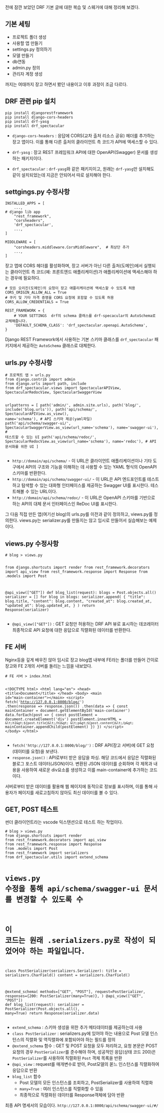 <p>전에 잠깐 보았던 DRF 기본 글에 대한 복습 및 스웨거에 대해 정리해 보겠다.</p>
<h2 id="기본-세팅">기본 세팅</h2>
<ul>
<li>프로젝트 폴더 생성</li>
<li>사용할 앱 만들기</li>
<li>settings.py 정의하기</li>
<li>모델 만들기</li>
<li>db연동</li>
<li>admin.py 정의</li>
<li>관리자 계정 생성</li>
</ul>
<p>까지는 여태까지 장고 하면서 봤던 내용이고 이후 과정이 조금 다르다. </p>
<h2 id="drf-관련-pip-설치">DRF 관련 pip 설치</h2>
<pre><code class="language-shell">pip install djangorestframework
pip install django-cors-headers
pip install drf-yasg 
pip install drf_spectacular</code></pre>
<ul>
<li><p><code>django-cors-headers</code> : 응답에 CORS(교차 출처 리소스 공유) 헤더를 추가하는 장고 앱이다. 이를 통해 다른 출처의 클라이언트 측 코드가 API에 액세스할 수 있다.</p>
</li>
<li><p><code>drf-yasg</code> : 장고 REST 프레임워크 API에 대한 OpenAPI(Swagger) 문서를 생성하는 패키지이다.</p>
</li>
<li><p><code>drf_spectacular</code> : <code>drf-yasg</code>와 같은 패키지이고, 원래는 <code>drf-yasg</code>만 설치해도 같이 설치되었는데 지금은 안되어서 따로 설치해야 한다.</p>
</li>
</ul>
<h2 id="settgingspy-수정사항">settgings.py 수정사항</h2>
<pre><code class="language-python">INSTALLED_APPS = [
    ...,
# django lib app
    &quot;rest_framework&quot;,
    &quot;corsheaders&quot;,
    'drf_spectacular',
    ...,
]</code></pre>
<pre><code class="language-python">MIDDLEWARE = [
    &quot;corsheaders.middleware.CorsMiddleware&quot;,  # 최상단 추가
    ...,
]</code></pre>
<p>장고 앱에 CORS 헤더를 활성화하며, 장고 서버가 아닌 다른 출처(도메인)에서 실행되는 클라이언트 측 코드(예: 프론트엔드 애플리케이션)가 애플리케이션에 액세스해야 하는 경우에 필요하다.</p>
<pre><code class="language-python"># 모든 오리진(도메인)의 요청이 장고 애플리케이션에 액세스할 수 있도록 허용
CORS_ORIGIN_ALLOW_ALL = True
# 쿠키 및 기타 자격 증명을 CORS 요청에 포함할 수 있도록 허용
CORS_ALLOW_CREDENTIALS = True</code></pre>
<pre><code class="language-python">REST_FRAMEWORK = {
    # YOUR SETTINGS  drf의 schema 클래스를 drf-specacular의 AutoSchema로 교체해줍니다.
    'DEFAULT_SCHEMA_CLASS': 'drf_spectacular.openapi.AutoSchema',
}</code></pre>
<p>Django REST Framework에서 사용하는 기본 스키마 클래스를 <code>drf_spectacular</code> 패키지에서 제공하는 <code>AutoSchema</code> 클래스로 대체한다.</p>
<h2 id="urlspy-수정사항">urls.py 수정사항</h2>
<pre><code class="language-python"># 프로젝트 앱 &gt; urls.py
from django.contrib import admin
from django.urls import path, include
from drf_spectacular.views import SpectacularAPIView, SpectacularRedocView, SpectacularSwaggerView

urlpatterns = [
    path('admin/', admin.site.urls),
    path('blog/', include('blog.urls')),
    path('api/schema/', SpectacularAPIView.as_view(), name='schema'), # API 스키마 제공(yaml파일)
    path('api/schema/swagger-ui/', SpectacularSwaggerView.as_view(url_name='schema'), name='swagger-ui'), # 테스트할 수 있는 UI
    path('api/schema/redoc/', SpectacularRedocView.as_view(url_name='schema'), name='redoc'), # API 문서화를 위한 UI
]</code></pre>
<ul>
<li><code>http://domain/api/schema/</code> - 이 URL은 클라이언트 애플리케이션이나 기타 도구에서 API의 구조와 기능을 이해하는 데 사용할 수 있는 YAML 형식의 OpenAPI 스키마를 반환한다.</li>
<li><code>http://domain/api/schema/swagger-ui/</code> - 이 URL은 API 엔드포인트를 테스트하고 탐색할 수 있는 대화형 인터페이스를 제공하는 Swagger UI를 표시한다. 테스트해볼 수 있는 URL이다.</li>
<li><code>http://domain/api/schema/redoc/</code> - 이 URL은 OpenAPI 스키마를 기반으로 하는 API의 대체 문서 인터페이스인 ReDoc UI를 표시한다.</li>
</ul>
<p>그 다음 직접 만든 앱(여기선 blog)의 urls.py를 이전과 같이 정의하고, views.py를 정의한다. views.py는 serializer.py를 만들지는 않고 임시로 만들어서 실습해보는 예제이다.</p>
<h2 id="viewspy-수정사항">views.py 수정사항</h2>
<pre><code class="language-python"># blog &gt; views.py

from django.shortcuts import render
from rest_framework.decorators import api_view
from rest_framework.response import Response
from .models import Post


@api_view([&quot;GET&quot;])
def blog_list(request):
    blogs = Post.objects.all()
    serializer = []
    for blog in blogs:
        serializer.append(
            {
                &quot;title&quot;: blog.title,
                &quot;content&quot;: blog.content,
                &quot;created_at&quot;: blog.created_at,
                &quot;updated_at&quot;: blog.updated_at,
            }
        )
    return Response(serializer)</code></pre>
<ul>
<li><code>@api_view([&quot;GET&quot;])</code> : GET 요청만 허용하는 DRF API 뷰로 표시하는 데코레이터
최종적으로 API 요청에 대한 응답으로 직렬화된 데이터를 반환한다.</li>
</ul>
<h2 id="fe-서버">FE 서버</h2>
<p>Nginx등을 깊게 배우진 않아 임시로 장고 blog앱 내부에 FE라는 폴더를 만들어 간이로 장고와 FE 2개의 서버를 돌리는 느낌을 내보았다.</p>
<pre><code class="language-html"># FE 서버 &gt; index.html

&lt;!DOCTYPE html&gt;
&lt;html lang=&quot;en&quot;&gt;
&lt;head&gt;
    &lt;title&gt;Document&lt;/title&gt;
&lt;/head&gt;
&lt;body&gt;
    &lt;main id=&quot;main-container&quot;&gt;&lt;/main&gt;
&lt;script&gt;
fetch('http://127.0.0.1:8000/blog/')
.then(response =&gt; response.json())
.then(data =&gt; {
    const mainContainer = document.getElementById('main-container')
    data.forEach(post =&gt; {
        const postElement = document.createElement('div')
        postElement.innerHTML = `
            &lt;h1&gt;${post.title}&lt;/h1&gt;
            &lt;p&gt;${post.content}&lt;/p&gt;
        `
        mainContainer.appendChild(postElement)
    })
})
&lt;/script&gt;
&lt;/body&gt;
&lt;/html&gt;</code></pre>
<ul>
<li><code>fetch('http://127.0.0.1:8000/blog/')</code> : DRF API(장고 서버)에 GET 요청(데이터를 요청)을 보낸다.</li>
<li><code>response.json()</code> : API로부터 받은 응답을 파싱. 해당 코드에서 응답은 직렬화된 블로그 포스트 데이터(JSON)이다.
변환된 JSON 데이터를 순회하며 각 제목과 내용을 사용하여 새로운 div요소를 생성하고 이를 main-container에 추가하는 코드이다.</li>
</ul>
<p>서버로부터 받은 데이터를 활용해 웹 페이지에 동적으로 정보를 표시하며, 이를 통해 사용자가 페이지를 새로고침하지 않아도 최신 데이터를 볼 수 있다.</p>
<h2 id="get-post-테스트">GET, POST 테스트</h2>
<p>썬더 클라이언트라는 vscode 익스텐션으로 테스트 하는 작업이다.</p>
<pre><code class="language-python"># blog &gt; views.py
from django.shortcuts import render
from rest_framework.decorators import api_view
from rest_framework.response import Response
from .models import Post
from rest_framework import serializers
from drf_spectacular.utils import extend_schema

# views.py 수정을 통해 api/schema/swagger-ui 문서를 변경할 수 있도록 수
# 이 코드는 원래 .serializers.py로 작성이 되었어야 하는 파일입니다.
class PostSerializer(serializers.Serializer):
    title = serializers.CharField()
    content = serializers.CharField()


@extend_schema(
    methods=[&quot;GET&quot;, &quot;POST&quot;],
    request=PostSerializer,
    responses={200: PostSerializer(many=True)},
)
@api_view([&quot;GET&quot;, &quot;POST&quot;])
def blog_list(request):
    serializer = PostSerializer(Post.objects.all(), many=True)
    return Response(serializer.data)
</code></pre>
<ul>
<li><code>extend_schema</code> : 스키마 생성을 위한 추가 메타데이터를 제공하는데 사용</li>
<li><code>class PostSerializer</code> : serializers.py에 있어야 하는 내용으로 Post 모델 인스턴스의 직렬화 및 역직렬화에 포함되어야 하는 필드를 정의</li>
<li><code>@extend_schema</code> 함수 :  GET 및 POST 요청을 모두 처리하고, 요청 본문은 POST 요청의 경우 <code>PostSerializer</code>를 준수해야 하며, 성공적인 응답(상태 코드 200)은 <code>PostSerializer</code>를 사용하여 직렬화된 <code>Post</code> 객체 목록을 반환</li>
<li><code>@api_view</code> : request를 매개변수로 받아, Post모델의 몯느 인스턴스를 직렬화하여 응답으로 반환</li>
<li><code>blog_list</code> 함수 <ul>
<li>Post 모델의 모든 인스턴스를 조회하고, PostSerializer를 사용하여 직렬화</li>
<li><code>many=True</code> : 여러 인스턴스를 직렬화할 수 있음</li>
<li>최종적으로 직렬화된 데이터를 Response객체에 담아 반환</li>
</ul>
</li>
</ul>
<p>최종 API 명세서의 모습이다. <code>http://127.0.0.1:8000/api/schema/swagger-ui/#/</code>
<img alt="" src="https://velog.velcdn.com/images/jhp21c/post/fa7b970f-a7bf-4721-8f3d-b2ae7f25a40c/image.png" /></p>
<p><img alt="" src="https://velog.velcdn.com/images/jhp21c/post/3fda212a-987c-4018-bdcc-45d6875abb39/image.png" /></p>
<p><img alt="" src="https://velog.velcdn.com/images/jhp21c/post/b714e7e2-0886-4e28-bd77-ee19ce2532a0/image.png" />
<img alt="" src="https://velog.velcdn.com/images/jhp21c/post/7ee63f2a-b581-4dd5-8726-e4b1c194de2a/image.png" />
<img alt="" src="https://velog.velcdn.com/images/jhp21c/post/a0497fd4-2f9a-4c6b-a7a3-9515398c66c2/image.png" /></p>
